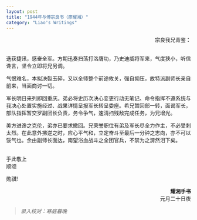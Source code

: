 ```yaml
---
layout: post
title: "1944年与傅宗良书（廖耀湘）"
category: "Liao's Writings"
---
```



<div align="right">
宗良我兄青鉴：
</div>

<br>

迭获捷讯，感奋全军。方期迅奏扫荡打洛膺功，乃史迪威将军来，气度狭小，听信谗言，坚令立即将兄另调。

气恨难名，本拟决裂玉碎，又以全师整个前途攸关，强自抑压，故特派副师长亲自前来，当面商讨一切。

军长明日来列即回重庆。弟必将史历次决心变更行动无笔记、命令指挥不遵系统与我决心处置实施经过、战果详情呈报军长转呈委座。希兄暂回部一转，面谒军长，部队指挥暂交罗副团长负责，务令争气，速清扫残敌完成任务，为兄增光。

美方进谗之克伦，弟亦已要求撤回。兄荣誉职位有弟及军长尽全力作主，不必受刺太烈。在此意外拂逆之时，应心平气和，立定奋斗至最后一分钟之志向，亦不可以馁气也。余由副师长面达，南望浴血战斗之全团官兵，不禁为之潸然泪下矣。

<br>

<div align="left">
手此敬上
<br>
顺颂
<br>
<p align="left">勋祺!</p>
</div>


<div align="right">
<strong>耀湘手书</strong>
<br>
元月二十日夜
</div>

>*录入校对：寒庭暮晚*
